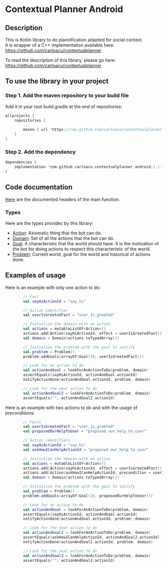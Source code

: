 # Contextual Planner Android


## Description

This is Kotlin library to do plannification adapted for social context.<br/>
It is wrapper of a C++ implementation available here: https://github.com/carloacu/contextualplanner

To read the description of this library, please go here: https://github.com/carloacu/contextualplanner


## To use the library in your project

### Step 1. Add the maven repository to your build file
Add it in your root build.gradle at the end of repositories:
```Kotlin
allprojects {
    repositories {
        ...
        maven { url 'https://raw.github.com/carloacu/contextualplanner-android-releases/master' }
    }
}
```

### Step 2. Add the dependency
```Kotlin
dependencies {
    implementation 'com.github.carloacu:contextualplanner-android:1.1.18'
}
```


## Code documentation

[Here](contextualplanner/src/main/java/com/contextualplanner/ContextualPlanner.kt) are the documented headers of the main function.

### Types

Here are the types providec by this library:

* [Action](contextualplanner/src/main/java/com/contextualplanner/types/Action.kt): Axiomatic thing that the bot can do.
* [Domain](contextualplanner/src/main/java/com/contextualplanner/types/Domain.kt): Set of all the actions that the bot can do.
* [Goal](contextualplanner/src/main/java/com/contextualplanner/types/Goal.kt): A characteristic that the world should have. It is the motivation of the bot for doing actions to respect this characteristic of the world.
* [Problem](contextualplanner/src/main/java/com/contextualplanner/types/Problem.kt): Current world, goal for the world and historical of actions done.



## Examples of usage

Here is an example with only one action to do:

```kotlin
        // Fact
        val sayHiActionId = "say_hi"

        // Action identifier
        val userIsGreetedFact = "user_is_greeted"

        // Initialize the domain with an action
        val actions = mutableListOf<Action>()
        actions.add(Action(sayHiActionId, effect = userIsGreetedFact))
        val domain = Domain(actions.toTypedArray())

        // Initialize the problem with the goal to satisfy
        val problem = Problem()
        problem.addGoals(arrayOf(Goal(10, userIsGreetedFact)))

        // Look for an action to do
        val actionAndGoal = lookForAnActionToDo(problem, domain)
        assertEquals(sayHiActionId, actionAndGoal.actionId)
        notifyActionDone(actionAndGoal.actionId, problem, domain)

        // Look for the next action to do
        val actionAndGoal2 = lookForAnActionToDo(problem, domain)
        assertEquals("", actionAndGoal2.actionId)
```


Here is an example with two actions to do and with the usage of preconditions:


```kotlin
        // Facts
        val userIsGreetedFact = "user_is_greeted"
        val proposedOurHelpToUser = "proposed_our_help_to_user"

        // Action identifiers
        val sayHiActionId = "say_hi"
        val askHowICanHelpActionId = "proposed_our_help_to_user"

        // Initialize the domain with an action
        val actions = mutableListOf<Action>()
        actions.add(Action(sayHiActionId, effect = userIsGreetedFact))
        actions.add(Action(askHowICanHelpActionId, precondition = userIsGreetedFact, effect = proposedOurHelpToUser))
        val domain = Domain(actions.toTypedArray())

        // Initialize the problem with the goal to satisfy
        val problem = Problem()
        problem.addGoals(arrayOf(Goal(10, proposedOurHelpToUser)))

        // Look for an action to do
        val actionAndGoal = lookForAnActionToDo(problem, domain)
        assertEquals(sayHiActionId, actionAndGoal.actionId)
        notifyActionDone(actionAndGoal.actionId, problem, domain)

        // Look for the next action to do
        val actionAndGoal2 = lookForAnActionToDo(problem, domain)
        assertEquals(askHowICanHelpActionId, actionAndGoal2.actionId)
        notifyActionDone(actionAndGoal2.actionId, problem, domain)

        // Look for the next action to do
        val actionAndGoal3 = lookForAnActionToDo(problem, domain)
        assertEquals("", actionAndGoal3.actionId)
```
